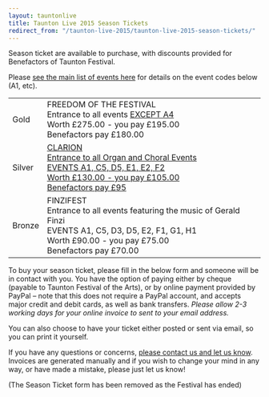 ```yaml
---
layout: tauntonlive
title: Taunton Live 2015 Season Tickets
redirect_from: "/taunton-live-2015/taunton-live-2015-season-tickets/"
---
```


 <p>Season ticket are available to purchase, with discounts provided for Benefactors of Taunton Festival.</p>
<p>Please <a href="/taunton-live-2015/">see the main list of events here</a> for details on the event codes below (A1, etc). </p>
<div class="table-responsive"><table  style="width:100%; "  class="easy-table easy-table-default " border="0">
<tbody>
<tr><td >Gold</td>
<td >FREEDOM OF THE FESTIVAL <br />Entrance to all events <u>EXCEPT A4</u> <br />Worth £275.00 - you pay £195.00 <br />Benefactors pay £180.00</td>
</tr>

<tr><td >Silver</td>
<td ><a href="{{ '/wp-content/uploads/2015/04/Multiple_Organ_Choral-Clarion1.pdf' | prepend: site.github.url }}" >CLARION <br />Entrance to all Organ and Choral Events <br />EVENTS A1, C5, D5, E1, E2, F2 <br />Worth £130.00 - you pay £105.00 <br />Benefactors pay £95</a></td>
</tr>

<tr><td >Bronze</td>
<td >FINZIFEST <br />Entrance to all events featuring the music of Gerald Finzi <br />EVENTS A1, C5, D3, D5, E2, F1, G1, H1 <br />Worth £90.00 - you pay £75.00 <br />Benefactors pay £70.00</td>
</tr>
</tbody></table></div>
<p>To buy your season ticket, please fill in the below form and someone will be in contact with you. You have the option of paying either by cheque (payable to Taunton Festival of the Arts), or by online payment provided by PayPal &#8211; note that this does not require a PayPal account, and accepts major credit and debit cards, as well as bank transfers. <em>Please allow 2-3 working days for your online invoice to sent to your email address.</em></p>
<p>You can also choose to have your ticket either posted or sent via email, so you can print it yourself.</p>
<p>If you have any questions or concerns, <a href="/contact-us/">please contact us and let us know</a>. Invoices are generated manually and if you wish to change your mind in any way, or have made a mistake, please just let us know!</p>
<p>(The Season Ticket form has been removed as the Festival has ended)</p>